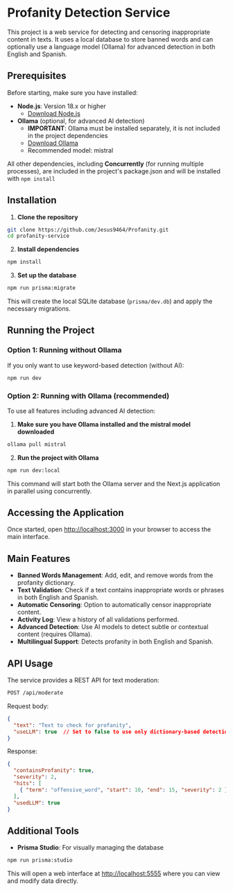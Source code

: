 # Profanity Detection Service

This project is a web service for detecting and censoring inappropriate content in texts. It uses a local database to store banned words and can optionally use a language model (Ollama) for advanced detection in both English and Spanish.

## Prerequisites

Before starting, make sure you have installed:

- **Node.js**: Version 18.x or higher
  - [Download Node.js](https://nodejs.org/)
- **Ollama** (optional, for advanced AI detection)
  - **IMPORTANT**: Ollama must be installed separately, it is not included in the project dependencies
  - [Download Ollama](https://ollama.ai/)
  - Recommended model: mistral

All other dependencies, including **Concurrently** (for running multiple processes), are included in the project's package.json and will be installed with `npm install`

## Installation

1. **Clone the repository**

```bash
git clone https://github.com/Jesus9464/Profanity.git
cd profanity-service
```

2. **Install dependencies**

```bash
npm install
```

3. **Set up the database**

```bash
npm run prisma:migrate
```

This will create the local SQLite database (`prisma/dev.db`) and apply the necessary migrations.

## Running the Project

### Option 1: Running without Ollama

If you only want to use keyword-based detection (without AI):

```bash
npm run dev
```

### Option 2: Running with Ollama (recommended)

To use all features including advanced AI detection:

1. **Make sure you have Ollama installed and the mistral model downloaded**

```bash
ollama pull mistral
```

2. **Run the project with Ollama**

```bash
npm run dev:local
```

This command will start both the Ollama server and the Next.js application in parallel using concurrently.

## Accessing the Application

Once started, open [http://localhost:3000](http://localhost:3000) in your browser to access the main interface.

## Main Features

- **Banned Words Management**: Add, edit, and remove words from the profanity dictionary.
- **Text Validation**: Check if a text contains inappropriate words or phrases in both English and Spanish.
- **Automatic Censoring**: Option to automatically censor inappropriate content.
- **Activity Log**: View a history of all validations performed.
- **Advanced Detection**: Use AI models to detect subtle or contextual content (requires Ollama).
- **Multilingual Support**: Detects profanity in both English and Spanish.

## API Usage

The service provides a REST API for text moderation:

```bash
POST /api/moderate
```

Request body:
```json
{
  "text": "Text to check for profanity",
  "useLLM": true  // Set to false to use only dictionary-based detection
}
```

Response:
```json
{
  "containsProfanity": true,
  "severity": 2,
  "hits": [
    { "term": "offensive_word", "start": 10, "end": 15, "severity": 2 }
  ],
  "usedLLM": true
}
```

## Additional Tools

- **Prisma Studio**: For visually managing the database

```bash
npm run prisma:studio
```

This will open a web interface at [http://localhost:5555](http://localhost:5555) where you can view and modify data directly.
